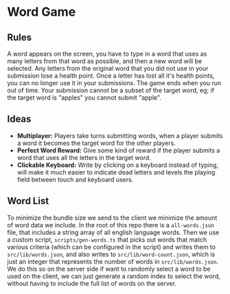 # Word Game

## Rules

A word appears on the screen, you have to type in a word that uses as many letters from that word as possible, and then a new word will be selected. Any letters from the original word that you did not use in your submission lose a health point. Once a letter has lost all it's health points, you can no longer use it in your submissions. The game ends when you run out of time. Your submission cannot be a subset of the target word, eg; if the target word is "apples" you cannot submit "apple".

## Ideas

- **Multiplayer:** Players take turns submitting words, when a player submits a word it becomes the target word for the other players.
- **Perfect Word Reward:** Give some kind of reward if the player submits a word that uses all the letters in the target word.
- **Clickable Keyboard:** Write by clicking on a keyboard instead of typing, will make it much easier to indicate dead letters and levels the playing field between touch and keyboard users.

## Word List

To minimize the bundle size we send to the client we minimize the amount of word data we include. In the root of this repo there is a `all-words.json` file, that includes a string array of all english language words. Then we use a custom script, `scripts/gen-words.ts` that picks out words that match various criteria (which can be configured in the script) and writes them to `src/lib/words.json`, and also writes to `src/lib/word-count.json`, which is just an integer that represents the number of words in `src/lib/words.json`. We do this so on the server side if want to randomly select a word to be used on the client, we can just generate a random index to select the word, without having to include the full list of words on the server.

